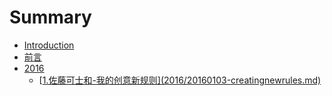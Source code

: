 # Summary

* [Introduction](README.md)
* [前言](Readme.md)
* [2016](2016.md)
  * \[[1.佐藤可士和-我的创意新规则\]\(2016/20160103-creatingnewrules.md\)](1佐藤可士和-我的创意新规则201620160103-creatingnewrulesmd.md)




